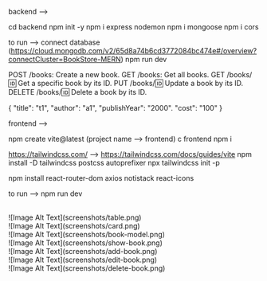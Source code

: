 backend -->

cd backend
npm init -y
npm i express nodemon
npm i mongoose
npm i cors

to run -->
  connect database (https://cloud.mongodb.com/v2/65d8a74b6cd3772084bc474e#/overview?connectCluster=BookStore-MERN)
  npm run dev

POST /books: Create a new book.
GET /books: Get all books.
GET /books/:id: Get a specific book by its ID.
PUT /books/:id: Update a book by its ID.
DELETE /books/:id: Delete a book by its ID.

{
  "title": "t1",
  "author": "a1",
  "publishYear": "2000".
  "cost": "100"
}




frontend -->

npm create vite@latest (project name --> frontend)
c frontend
npm i

https://tailwindcss.com/ --> https://tailwindcss.com/docs/guides/vite
npm install -D tailwindcss postcss autoprefixer
npx tailwindcss init -p

npm install react-router-dom axios notistack react-icons

to run --> npm run dev


<br />
![Image Alt Text](screenshots/table.png)
<br />
![Image Alt Text](screenshots/card.png)
<br />
![Image Alt Text](screenshots/book-model.png)
<br />
![Image Alt Text](screenshots/show-book.png)
<br />
![Image Alt Text](screenshots/add-book.png)
<br />
![Image Alt Text](screenshots/edit-book.png)
<br />
![Image Alt Text](screenshots/delete-book.png)

